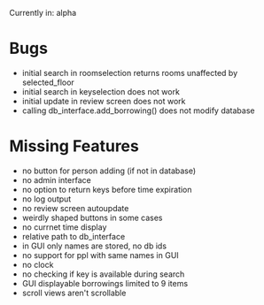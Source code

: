 Currently in: alpha

# Bugs
- initial search in roomselection returns rooms unaffected by selected_floor
- initial search in keyselection does not work
- initial update in review screen does not work
- calling db_interface.add_borrowing() does not modify database

# Missing Features
- no button for person adding (if not in database)
- no admin interface
- no option to return keys before time expiration
- no log output
- no review screen autoupdate
- weirdly shaped buttons in some cases
- no currnet time display
- relative path to db_interface
- in GUI only names are stored, no db ids
- no support for ppl with same names in GUI
- no clock
- no checking if key is available during search
- GUI displayable borrowings limited to 9 items
- scroll views aren't scrollable